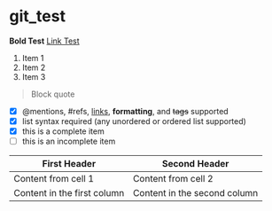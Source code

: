 # git_test
**Bold Test**
[Link Test](https://www.youtube.com/watch?v=62j1xAdYKAQ)
1. Item 1
2. Item 2
3. Item 3

> Block quote

- [x] @mentions, #refs, [links](), **formatting**, and <del>tags</del> supported
- [x] list syntax required (any unordered or ordered list supported)
- [x] this is a complete item
- [ ] this is an incomplete item

First Header | Second Header
------------ | -------------
Content from cell 1 | Content from cell 2
Content in the first column | Content in the second column
